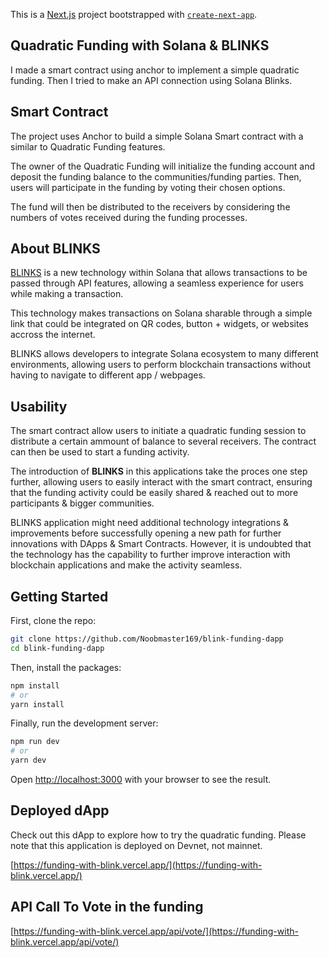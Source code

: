 This is a [Next.js](https://nextjs.org/) project bootstrapped with [`create-next-app`](https://github.com/vercel/next.js/tree/canary/packages/create-next-app).

## Quadratic Funding with Solana & BLINKS

I made a smart contract using anchor to implement a simple quadratic funding. Then I tried to make an API connection using Solana Blinks.

## Smart Contract

The project uses Anchor to build a simple Solana Smart contract with a similar to Quadratic Funding features.

The owner of the Quadratic Funding will initialize the funding account and deposit the funding balance to the communities/funding parties. Then, users will participate in the funding by voting their chosen options.

The fund will then be distributed to the receivers by considering the numbers of votes received during the funding processes.

## About BLINKS

[BLINKS](https://solana.com/docs/advanced/actions) is a new technology within Solana that allows transactions to be passed through API features, allowing a seamless experience for users while making a transaction.

This technology makes transactions on Solana sharable through a simple link that could be integrated on QR codes, button + widgets, or websites accross the internet.

BLINKS allows developers to integrate Solana ecosystem to many different environments, allowing users to perform blockchain transactions without having to navigate to different app / webpages.

## Usability

The smart contract allow users to initiate a quadratic funding session to distribute a certain ammount of balance to several receivers. The contract can then be used to start a funding activity.

The introduction of **BLINKS** in this applications take the proces one step further, allowing users to easily interact with the smart contract, ensuring that the funding activity could be easily shared & reached out to more participants & bigger communities.

BLINKS application might need additional technology integrations & improvements before successfully opening a new path for further innovations with DApps & Smart Contracts. However, it is undoubted that the technology has the capability to further improve interaction with blockchain applications and make the activity seamless.

## Getting Started

First, clone the repo:

```bash
git clone https://github.com/Noobmaster169/blink-funding-dapp
cd blink-funding-dapp
```

Then, install the packages:

```bash
npm install
# or
yarn install
```

Finally, run the development server:

```bash
npm run dev
# or
yarn dev
```

Open [http://localhost:3000](http://localhost:3000) with your browser to see the result.

## Deployed dApp

Check out this dApp to explore how to try the quadratic funding. Please note that this application is deployed on Devnet, not mainnet.

[https://funding-with-blink.vercel.app/](https://funding-with-blink.vercel.app/)

## API Call To Vote in the funding

[https://funding-with-blink.vercel.app/api/vote/](https://funding-with-blink.vercel.app/api/vote/)


